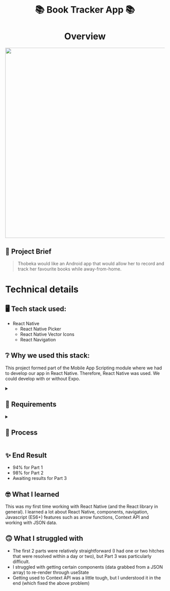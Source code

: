 <h1 align="center">📚 Book Tracker App 📚</a></h1>

<h1 align="center">Overview</h1>

<div align="center"><img height="600" src="https://user-images.githubusercontent.com/38580104/205488096-006bcb02-ca9e-4fdc-a659-8664fdf56d2e.png"/></div>

## 💼 Project Brief
> Thobeka would like an Android app that would allow her to record and track her favourite books while away-from-home.

# Technical details
## 🖥️ Tech stack used:
- React Native
  - React Native Picker
  - React Native Vector Icons
  - React Navigation

## ❔ Why we used this stack:
This project formed part of the Mobile App Scripting module where we had to develop our app in React Native. Therefore, React Native was used. We could develop with or without Expo.

<details>
  <summary><h2>📓 Requirements</h2></summary>
  
### Pages / Functionality
- Home Screen where the user can view the details of the last book they entered
  - Details: Title, Author, Genre, Number of Pages
  - Total number of pages read across all entered books
  - Average number of pages read across all entered books
- Addition Screen where the user enters the title, author, genre and number of pages of the book they want to add
- History Screen where the last 3 books read and their details are displayed
- Genre Screen where the total number of books read in each genre is displayed

### Other requirements
- Code must make use of seperate files for each screen, instead of all the code being within App.js
</details>

<details>
  <summary><h2>🔄 Process</h2></summary>

### I. Part 1
1. Design wireframes and prototype of the app in Figma
2. Create a React Native project and implement the Home Screen without any functionality and hardcoded data

### II. Part 2
3. Develop and implement the Addition Screen with book addition functionality and error-checking
4. Implement navigation between Home and Addition screen
5. Implement the tracking of total and average pages read
6. Display the latest book's details on the Home Screen
7. Add different Home Screen design when no books have been added

### III. Part 3
8. Develop and implement the History Screen
9. Develop and implement the Genre Screen
10. Add Context API to store the data of the books entered and the genre count
10. Add different History Screen when no books have been added

  </details>

## ✨ End Result
- 94% for Part 1
- 98% for Part 2
- Awaiting results for Part 3

## 🤓 What I learned
This was my first time working with React Native (and the React library in general). I learned a lot about React Native, components, navigation, Javascript (ES6+) features such as arrow functions, Context API and working with JSON data.

## 🙃 What I struggled with
- The first 2 parts were relatively straightforward (I had one or two hitches that were resolved within a day or two), but Part 3 was particularly difficult.
- I struggled with getting certain components (data grabbed from a JSON array) to re-render through useState
- Getting used to Context API was a little tough, but I understood it in the end (which fixed the above problem)
